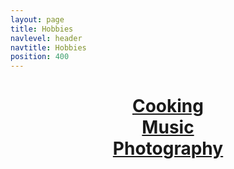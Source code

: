 ```yaml
---
layout: page
title: Hobbies
navlevel: header
navtitle: Hobbies
position: 400
---
```

<center><h1>
<a href="{{ site.baseurl }}/hobbies/cooking.html">
		Cooking</a>

<br>

<a href="{{ site.baseurl }}/hobbies/music.html">
		Music</a>

<br>

<a href="{{ site.baseurl }}/hobbies/photography.html">
		Photography</a>

</h1></center>